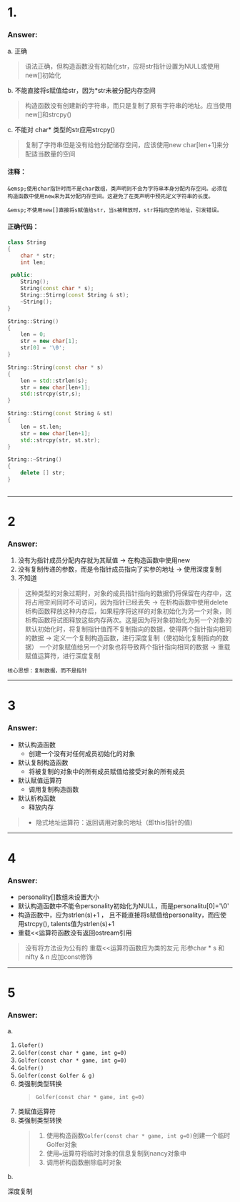 
# 1.

### Answer:

a. 正确

> 语法正确，但构造函数没有初始化str，应将str指针设置为NULL或使用new[]初始化

b. 不能直接将s赋值给str，因为*str未被分配内存空间

> 构造函数没有创建新的字符串，而只是复制了原有字符串的地址。应当使用new[]和strcpy()

c. 不能对 char* 类型的str应用strcpy()

> 复制了字符串但是没有给他分配储存空间，应该使用new char[len+1]来分配适当数量的空间

#### 注释：

`&emsp;使用char指针时而不是char数组，类声明则不会为字符串本身分配内存空间。必须在构造函数中使用new来为其分配内存空间。这避免了在类声明中预先定义字符串的长度。`

`&emsp;不使用new[]直接将s赋值给str，当s被释放时，str将指向空的地址，引发错误。`

#### 正确代码：

```cpp
class String
{
    char * str;
    int len;

 public:
    String();
    String(const char * s);
    String::Stirng(const String & st);
    ~String();
}

String::String()
{
    len = 0;
    str = new char[1];
    str[0] = '\0';
}

String::String(const char * s)
{
    len = std::strlen(s);
    str = new char[len+1];
    std::strcpy(str,s);
}

String::Stirng(const String & st)
{
    len = st.len;
    str = new char[len+1];
    std::strcpy(str, st.str);
}

String::~String()
{
    delete [] str;
}
 
```

---

# 2

### Answer:

1. 没有为指针成员分配内存就为其赋值 -> 在构造函数中使用new
2. 没有复制传递的参数，而是令指针成员指向了实参的地址 -> 使用深度复制
3. 不知道

> 这种类型的对象过期时，对象的成员指针指向的数据仍将保留在内存中，这将占用空间同时不可访问，因为指针已经丢失 -> 在析构函数中使用delete
> 析构函数释放这种内存后，如果程序将这样的对象初始化为另一个对象，则析构函数将试图释放这些内存两次。这是因为将对象初始化为另一个对象的默认初始化时，将复制指针值而不复制指向的数据，使得两个指针指向相同的数据 -> 定义一个复制构造函数，进行深度复制（使初始化复制指向的数据）
> 一个对象赋值给另一个对象也将导致两个指针指向相同的数据 -> 重载赋值运算符，进行深度复制

`核心思想：复制数据，而不是指针`

---

# 3

### Answer:

+ 默认构造函数
  + 创建一个没有对任何成员初始化的对象
+ 默认复制构造函数
  + 将被复制的对象中的所有成员赋值给接受对象的所有成员
+ 默认赋值运算符
  + 调用复制构造函数
+ 默认析构函数
  + 释放内存

> + 隐式地址运算符：返回调用对象的地址（即this指针的值)

---

# 4

### Answer:

+ personality[]数组未设置大小
+ 默认构造函数中不能令personality初始化为NULL，而是personalitu[0]='\0'
+ 构造函数中，应为strlen(s)+1 ， 且不能直接将s赋值给personality，而应使用strcpy(), talents值为strlen(s)+1
+ 重载<<运算符函数没有返回ostream引用

> 没有将方法设为公有的
> 重载<<运算符函数应为类的友元
> 形参char * s 和 nifty & n 应加const修饰
> 

---

# 5

### Answer:

a.

1. `Glofer()`
2. `Golfer(const char * game, int g=0)`
3. `Golfer(const char * game, int g=0)`
4. `Golfer()`  
5. `Golfer(const Golfer & g)`
6. 类强制类型转换
   > `Golfer(const char * game, int g=0)`
7. 类赋值运算符
8. 类强制类型转换
   > 1. 使用构造函数`Golfer(const char * game, int g=0)`创建一个临时Golfer对象
   > 2. 使用`=`运算符将临时对象的信息复制到nancy对象中
   > 3. 调用析构函数删除临时对象


b. 

深度复制


